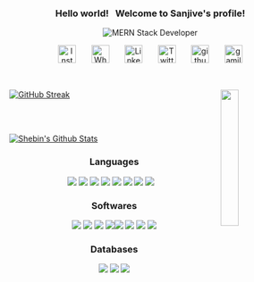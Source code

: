 

<h3 align="center">
    Hello world!&nbsp;
<!-- gvhb -->
    &nbsp;Welcome to Sanjive's profile!

</h3>

<p align="center">
<!--   <em>
    I am a 3rd Year undergraduate from <b>Wmo Arts and Science College</b>, Wayanad, Kerala. 
  </em> -->
  <img src="https://readme-typing-svg.herokuapp.com/?lines=Full+Stack+Developer;keep+looking,+and+don't+settle&font=Fira%20Code&center=true&width=440&height=45&vCenter=true&size=22" alt="MERN Stack Developer">
</p>

<p align="center">
<!--   <a href="https://t.me/shebinvs"><img width="32px" alt="Telegram" title="Telegram" src="https://cdn-icons-png.flaticon.com/512/906/906377.png"/></a>
  &#8287;&#8287;&#8287;&#8287;&#8287; -->
  <a href="https://www.instagram.com/shebin_vs"><img width="32px" alt="Instagram" title="Instagram" src="https://cdn-icons-png.flaticon.com/512/174/174855.png"/></a>
  &#8287;&#8287;&#8287;&#8287;&#8287;
  <a href="https://wa.me/+919961335345"><img width="32px" alt="Whatsapp" title="Whatsapp" src="https://cdn-icons-png.flaticon.com/512/220/220236.png"/></a>
  &#8287;&#8287;&#8287;&#8287;&#8287;
<!--   <a href="https://discord.com/users/muhammedshebinva#2462"><img width="32px" alt="Discord" title="Discord" src="https://www.freepnglogos.com/uploads/discord-logo-png/discord-logo-logodownload-download-logotipos-1.png"/></a>
  &#8287;&#8287;&#8287;&#8287;&#8287; -->
  <a href="https://www.linkedin.com/in/muhammed-shebin-va-06978b213/"><img width="32px" alt="Linkedin" title="Linkedin" src="https://cdn-icons-png.flaticon.com/512/145/145807.png"></a>
  &#8287;&#8287;&#8287;&#8287;&#8287;
  <a href="https://twitter.com/shebin_vs"><img width="32px" alt="Twitter" title="Twitter" src="https://cdn-icons-png.flaticon.com/512/179/179342.png"></a>
  &#8287;&#8287;&#8287;&#8287;&#8287;
<!--   <a href="https://dev.to/shebinvs"><img width="32px" alt="dev.to" title="dev.to" src="https://cdn-icons-png.flaticon.com/512/5969/5969113.png"/></a>
  &#8287;&#8287;&#8287;&#8287;&#8287; -->
<!--   <a href="https://www.buymeacoffee.com/shebinvs"><img width="32px" alt="buymeacoffee" title="buymeacoffee" src="https://spiritedisle.ie/resources/uploads/2021/09/download1.png"/></a>
  &#8287;&#8287;&#8287;&#8287;&#8287; -->
  <a href="https://github.com/muhammedshebinva/"><img width="32px" alt="github" title="github" src="https://img.icons8.com/color/48/000000/github--v1.png"/></a>
  &#8287;&#8287;&#8287;&#8287;&#8287;
<!--     <a href="https://gitlab.com/muhammedshebinva"><img width="32px" alt="gitlab" title="gitlab" src="https://img.icons8.com/color/48/000000/gitlab.png"/></a>
  &#8287;&#8287;&#8287;&#8287;&#8287; -->
  <a href="mailto:mail.muhammedshebinva@gmail.com"><img width="32px" alt="gamil" title="gamil" src="https://upload.wikimedia.org/wikipedia/commons/7/7e/Gmail_icon_%282020%29.svg"></a>
</p>

<br>

<a href="#"><img align="right" width="25%" height="25%" src="assets/coding.gif"/></a>



[![GitHub Streak](https://github-readme-streak-stats.herokuapp.com?user=muhammedshebinva&theme=radical&date_format=M%20j%5B%2C%20Y%5D&mode=weekly)](https://git.io/streak-stats)

<br>
<br>

<a href=""><img alt="Shebin's Github Stats" src="https://denvercoder1-github-readme-stats.vercel.app/api/?username=muhammedshebinva&show_icons=true&count_private=true&theme=react&hide_border=true&bg_color=0D1117"/></a>
<!--
<a href=""><img alt="Shebin's Top Languages" src="https://github-readme-stats.vercel.app/api/top-langs/?username=muhammedshebinva&langs_count=8&count_private=true&layout=compact&theme=react&hide_border=true&bg_color=0D1117&exclude_repo=key-keeper,tezla-web,scholarship-portal,muhammedshebinva.github.io" /></a>
-->


<h3 align="center">Languages</h3>

<p align="center">
<img src="https://img.icons8.com/color/48/000000/nodejs.png"/>&nbsp;<img src="https://img.icons8.com/color/48/000000/javascript.png"/>&nbsp;<img src="https://img.icons8.com/color/48/000000/typescript.png"/>&nbsp;<img src="https://img.icons8.com/color/48/000000/python--v1.png"/>&nbsp;<img src="https://img.icons8.com/color/48/000000/react-native.png"/>&nbsp;<img src="https://img.icons8.com/color/48/000000/php.png"/>&nbsp;<img src="https://img.icons8.com/color/48/000000/html-5.png"/>&nbsp;<img src="https://img.icons8.com/color/48/000000/css3.png"/>&nbsp;&nbsp;&nbsp;
</p>

<h3 align="center">Softwares</h3>

<p align="center">
<img src="https://img.icons8.com/color/48/000000/linux--v1.png"/>&nbsp;<img src="https://img.icons8.com/fluency/50/000000/visual-studio-code-2019.png"/>&nbsp;<img src="https://img.icons8.com/color/48/000000/nginx.png"/>&nbsp;<img src="https://img.icons8.com/color/48/000000/git.png"/><img src="https://img.icons8.com/color/48/000000/android-studio--v2.png"/>&nbsp;<img src="https://img.icons8.com/color/48/000000/intellij-idea.png"/>&nbsp;<img src="https://img.icons8.com/color/48/000000/console.png"/>&nbsp;<img src="https://img.icons8.com/color/48/000000/github--v1.png"/>
</p>

<h3 align="center">Databases</h3>

<p align="center">
<img src="https://img.icons8.com/color/48/000000/mongodb.png"/>&nbsp;<img src="https://img.icons8.com/color/48/000000/mysql-logo.png"/>&nbsp;<img src="https://img.icons8.com/color/48/000000/maria-db.png"/>
</p>

                                                                                           
